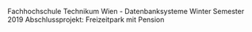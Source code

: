 Fachhochschule Technikum Wien - Datenbanksysteme Winter Semester 2019 
Abschlussprojekt: Freizeitpark mit Pension
